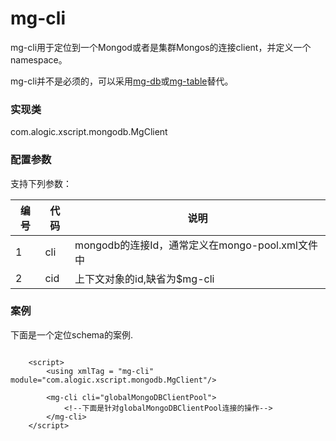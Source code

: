 mg-cli
=========

mg-cli用于定位到一个Mongod或者是集群Mongos的连接client，并定义一个namespace。

mg-cli并不是必须的，可以采用[mg-db](mg-db.md)或[mg-table](mg-table)替代。

### 实现类

com.alogic.xscript.mongodb.MgClient


### 配置参数

支持下列参数：

| 编号 | 代码 | 说明 |
| ---- | ---- | ---- |
| 1 | cli | mongodb的连接Id，通常定义在mongo-pool.xml文件中 |
| 2 | cid | 上下文对象的id,缺省为$mg-cli |


### 案例

下面是一个定位schema的案例.

```
	
	<script>
    	<using xmlTag = "mg-cli" module="com.alogic.xscript.mongodb.MgClient"/>
    	
    	<mg-cli cli="globalMongoDBClientPool">
    		<!--下面是针对globalMongoDBClientPool连接的操作-->
    	</mg-cli>
    </script>
	
```